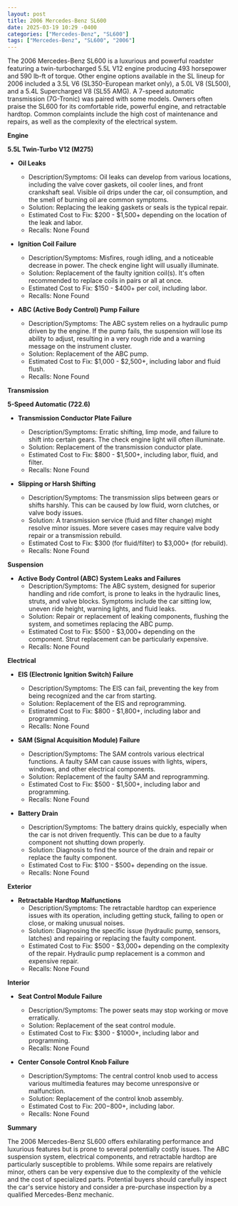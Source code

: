 ```yaml
---
layout: post
title: 2006 Mercedes-Benz SL600
date: 2025-03-19 10:29 -0400
categories: ["Mercedes-Benz", "SL600"]
tags: ["Mercedes-Benz", "SL600", "2006"]
---
```

The 2006 Mercedes-Benz SL600 is a luxurious and powerful roadster featuring a twin-turbocharged 5.5L V12 engine producing 493 horsepower and 590 lb-ft of torque. Other engine options available in the SL lineup for 2006 included a 3.5L V6 (SL350-European market only), a 5.0L V8 (SL500), and a 5.4L Supercharged V8 (SL55 AMG). A 7-speed automatic transmission (7G-Tronic) was paired with some models. Owners often praise the SL600 for its comfortable ride, powerful engine, and retractable hardtop. Common complaints include the high cost of maintenance and repairs, as well as the complexity of the electrical system.

**Engine**

**5.5L Twin-Turbo V12 (M275)**

*   **Oil Leaks**
    *   Description/Symptoms: Oil leaks can develop from various locations, including the valve cover gaskets, oil cooler lines, and front crankshaft seal. Visible oil drips under the car, oil consumption, and the smell of burning oil are common symptoms.
    *   Solution: Replacing the leaking gaskets or seals is the typical repair.
    *   Estimated Cost to Fix: $200 - $1,500+ depending on the location of the leak and labor.
    *   Recalls: None Found

*   **Ignition Coil Failure**
    *   Description/Symptoms: Misfires, rough idling, and a noticeable decrease in power. The check engine light will usually illuminate.
    *   Solution: Replacement of the faulty ignition coil(s). It's often recommended to replace coils in pairs or all at once.
    *   Estimated Cost to Fix: $150 - $400+ per coil, including labor.
    *   Recalls: None Found

*   **ABC (Active Body Control) Pump Failure**
    *   Description/Symptoms: The ABC system relies on a hydraulic pump driven by the engine. If the pump fails, the suspension will lose its ability to adjust, resulting in a very rough ride and a warning message on the instrument cluster.
    *   Solution: Replacement of the ABC pump.
    *   Estimated Cost to Fix: $1,000 - $2,500+, including labor and fluid flush.
    *   Recalls: None Found

**Transmission**

**5-Speed Automatic (722.6)**

*   **Transmission Conductor Plate Failure**
    *   Description/Symptoms: Erratic shifting, limp mode, and failure to shift into certain gears. The check engine light will often illuminate.
    *   Solution: Replacement of the transmission conductor plate.
    *   Estimated Cost to Fix: $800 - $1,500+, including labor, fluid, and filter.
    *   Recalls: None Found

*   **Slipping or Harsh Shifting**
    *   Description/Symptoms: The transmission slips between gears or shifts harshly. This can be caused by low fluid, worn clutches, or valve body issues.
    *   Solution: A transmission service (fluid and filter change) might resolve minor issues. More severe cases may require valve body repair or a transmission rebuild.
    *   Estimated Cost to Fix: $300 (for fluid/filter) to $3,000+ (for rebuild).
    *   Recalls: None Found

**Suspension**

*   **Active Body Control (ABC) System Leaks and Failures**
    *   Description/Symptoms: The ABC system, designed for superior handling and ride comfort, is prone to leaks in the hydraulic lines, struts, and valve blocks. Symptoms include the car sitting low, uneven ride height, warning lights, and fluid leaks.
    *   Solution: Repair or replacement of leaking components, flushing the system, and sometimes replacing the ABC pump.
    *   Estimated Cost to Fix: $500 - $3,000+ depending on the component. Strut replacement can be particularly expensive.
    *   Recalls: None Found

**Electrical**

*   **EIS (Electronic Ignition Switch) Failure**
    *   Description/Symptoms: The EIS can fail, preventing the key from being recognized and the car from starting.
    *   Solution: Replacement of the EIS and reprogramming.
    *   Estimated Cost to Fix: $800 - $1,800+, including labor and programming.
    *   Recalls: None Found

*   **SAM (Signal Acquisition Module) Failure**
    *   Description/Symptoms: The SAM controls various electrical functions. A faulty SAM can cause issues with lights, wipers, windows, and other electrical components.
    *   Solution: Replacement of the faulty SAM and reprogramming.
    *   Estimated Cost to Fix: $500 - $1,500+, including labor and programming.
    *   Recalls: None Found

*   **Battery Drain**
    *   Description/Symptoms: The battery drains quickly, especially when the car is not driven frequently. This can be due to a faulty component not shutting down properly.
    *   Solution: Diagnosis to find the source of the drain and repair or replace the faulty component.
    *   Estimated Cost to Fix: $100 - $500+ depending on the issue.
    *   Recalls: None Found

**Exterior**

*   **Retractable Hardtop Malfunctions**
    *   Description/Symptoms: The retractable hardtop can experience issues with its operation, including getting stuck, failing to open or close, or making unusual noises.
    *   Solution: Diagnosing the specific issue (hydraulic pump, sensors, latches) and repairing or replacing the faulty component.
    *   Estimated Cost to Fix: $500 - $3,000+ depending on the complexity of the repair. Hydraulic pump replacement is a common and expensive repair.
    *   Recalls: None Found

**Interior**

*   **Seat Control Module Failure**
    *   Description/Symptoms: The power seats may stop working or move erratically.
    *   Solution: Replacement of the seat control module.
    *   Estimated Cost to Fix: $300 - $1000+, including labor and programming.
    *   Recalls: None Found

*   **Center Console Control Knob Failure**
    *   Description/Symptoms: The central control knob used to access various multimedia features may become unresponsive or malfunction.
    *   Solution: Replacement of the control knob assembly.
    *   Estimated Cost to Fix: $200-$800+, including labor.
    *   Recalls: None Found

**Summary**

The 2006 Mercedes-Benz SL600 offers exhilarating performance and luxurious features but is prone to several potentially costly issues. The ABC suspension system, electrical components, and retractable hardtop are particularly susceptible to problems. While some repairs are relatively minor, others can be very expensive due to the complexity of the vehicle and the cost of specialized parts. Potential buyers should carefully inspect the car's service history and consider a pre-purchase inspection by a qualified Mercedes-Benz mechanic.

